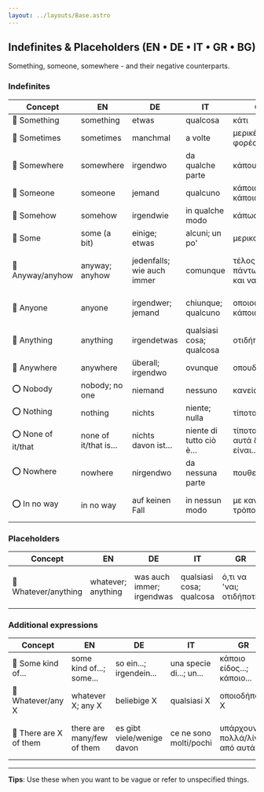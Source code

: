 ```yaml
---
layout: ../layouts/Base.astro
---
```

## Indefinites & Placeholders (EN • DE • IT • GR • BG)

Something, someone, somewhere - and their negative counterparts.

### Indefinites
| Concept | EN | DE | IT | GR | BG |
|---|---|---|---|---|---|
| 🔘 Something | something | etwas | qualcosa | κάτι | нещо |
| 🔘 Sometimes | sometimes | manchmal | a volte | μερικές φορές | понякога |
| 🔘 Somewhere | somewhere | irgendwo | da qualche parte | κάπου | някъде |
| 🔘 Someone | someone | jemand | qualcuno | κάποιος/κάποια | някой |
| 🔘 Somehow | somehow | irgendwie | in qualche modo | κάπως | някак |
| 🔘 Some | some (a bit) | einige; etwas | alcuni; un po' | μερικοί; λίγο | някои; малко |
| 🔘 Anyway/anyhow | anyway; anyhow | jedenfalls; wie auch immer | comunque | τέλος πάντων; όπως και να 'χει | както и да е; така или иначе |
| 🔘 Anyone | anyone | irgendwer; jemand | chiunque; qualcuno | οποιοσδήποτε; κάποιος | който и да е; някой |
| 🔘 Anything | anything | irgendetwas | qualsiasi cosa; qualcosa | οτιδήποτε | каквото и да е |
| 🔘 Anywhere | anywhere | überall; irgendwo | ovunque | οπουδήποτε | където и да е |
| ⭕ Nobody | nobody; no one | niemand | nessuno | κανείς | никой |
| ⭕ Nothing | nothing | nichts | niente; nulla | τίποτα | нищо |
| ⭕ None of it/that | none of it/that is… | nichts davon ist… | niente di tutto ciò è… | τίποτα από αυτά δεν είναι… | нищо от това не е… |
| ⭕ Nowhere | nowhere | nirgendwo | da nessuna parte | πουθενά | никъде |
| ⭕ In no way | in no way | auf keinen Fall | in nessun modo | με κανέναν τρόπο | по никакъв начин |

### Placeholders
| Concept | EN | DE | IT | GR | BG |
|---|---|---|---|---|---|
| 🔄 Whatever/anything | whatever; anything | was auch immer; irgendwas | qualsiasi cosa; qualcosa | ό,τι να 'ναι; οτιδήποτε | каквото и да е; нещо си |

### Additional expressions
| Concept | EN | DE | IT | GR | BG |
|---|---|---|---|---|---|
| 🔘 Some kind of... | some kind of...; some... | so ein...; irgendein... | una specie di...; un... | κάποιο είδος...; κάποιο... | някъв...; нещо като... |
| 🤷 Whatever/any X | whatever X; any X | beliebige X | qualsiasi X | οποιοδήποτε X | всякакъв X |
| 🔘 There are X of them | there are many/few of them | es gibt viele/wenige davon | ce ne sono molti/pochi | υπάρχουν πολλά/λίγα από αυτά | има много/малко от тях |

---
**Tips**: Use these when you want to be vague or refer to unspecified things.

